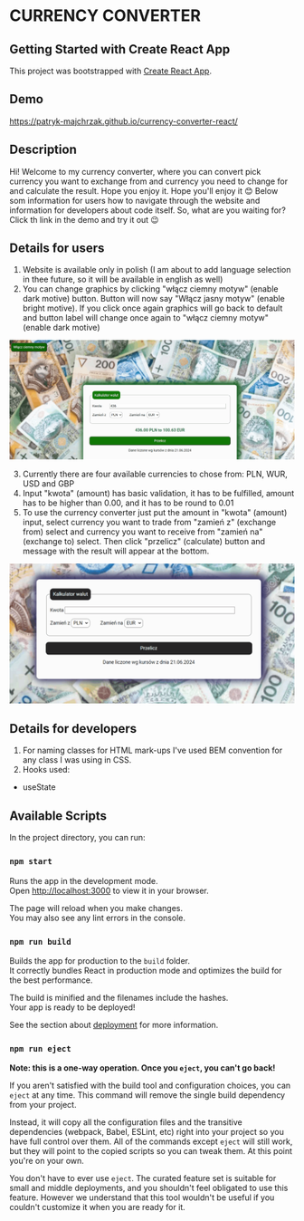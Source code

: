 # CURRENCY CONVERTER

## Getting Started with Create React App

This project was bootstrapped with [Create React App](https://github.com/facebook/create-react-app).

## Demo
https://patryk-majchrzak.github.io/currency-converter-react/

## Description

Hi! Welcome to my currency converter, where you can convert pick currency you want to exchange from and currency you need to change for and calculate the result. Hope you enjoy it. Hope you'll enjoy it 😊 Below som information for users how to navigate through the website and information for developers about code itself. So, what are you waiting for? Click th link in the demo and try it out 😉

## Details for users

1. Website is available only in polish (I am about to add language selection in thee future, so it will be available in english as well)
2. You can change graphics by clicking "włącz ciemny  motyw" (enable dark motive) button. Button will now say "Włącz jasny motyw" (enable bright motive). If you click once again graphics will go back to default and button label will change once again to "włącz ciemny  motyw" (enable dark motive)

<img src="for_readme/changeMotiveAnimation.gif">

3. Currently there are four available currencies to chose from: PLN, WUR, USD and GBP
4. Input "kwota" (amount) has basic validation, it has to be fulfilled, amount has to be higher than 0.00, and it has to be round to 0.01
5. To use the currency converter just put the amount in "kwota" (amount) input, select currency you want to trade from "zamień z" (exchange from) select and currency you want to receive from "zamień na" (exchange to) select. Then click "przelicz" (calculate) button and message with the result will appear at the bottom.

<img src="for_readme/calculateResultAnimation.gif">

## Details for developers

1. For naming classes for HTML mark-ups I've used BEM convention for any class I was using in CSS.
2. Hooks used: 
- useState

## Available Scripts

In the project directory, you can run:

### `npm start`

Runs the app in the development mode.\
Open [http://localhost:3000](http://localhost:3000) to view it in your browser.

The page will reload when you make changes.\
You may also see any lint errors in the console.

### `npm run build`

Builds the app for production to the `build` folder.\
It correctly bundles React in production mode and optimizes the build for the best performance.

The build is minified and the filenames include the hashes.\
Your app is ready to be deployed!

See the section about [deployment](https://facebook.github.io/create-react-app/docs/deployment) for more information.

### `npm run eject`

**Note: this is a one-way operation. Once you `eject`, you can't go back!**

If you aren't satisfied with the build tool and configuration choices, you can `eject` at any time. This command will remove the single build dependency from your project.

Instead, it will copy all the configuration files and the transitive dependencies (webpack, Babel, ESLint, etc) right into your project so you have full control over them. All of the commands except `eject` will still work, but they will point to the copied scripts so you can tweak them. At this point you're on your own.

You don't have to ever use `eject`. The curated feature set is suitable for small and middle deployments, and you shouldn't feel obligated to use this feature. However we understand that this tool wouldn't be useful if you couldn't customize it when you are ready for it.